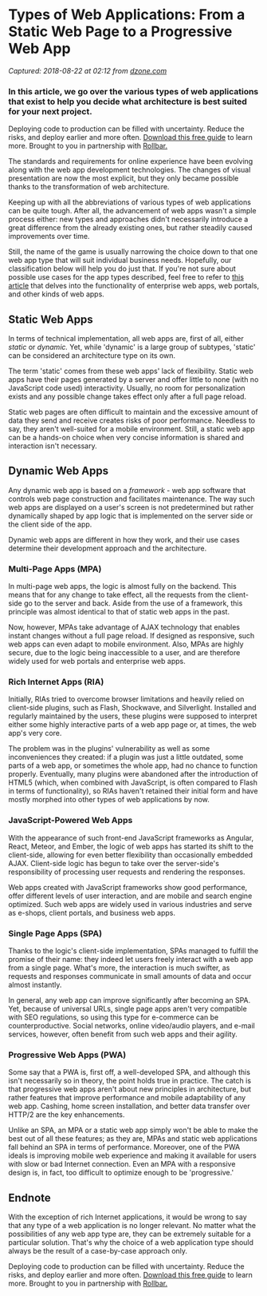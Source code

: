 # Types of Web Applications: From a Static Web Page to a Progressive Web App

_Captured: 2018-08-22 at 02:12 from [dzone.com](https://dzone.com/articles/types-of-web-applications-from-a-static-web-page-t?edition=387222&utm_source=Daily%20Digest&utm_medium=email&utm_campaign=Daily%20Digest%202018-08-21)_

###  In this article, we go over the various types of web applications that exist to help you decide what architecture is best suited for your next project. 

Deploying code to production can be filled with uncertainty. Reduce the risks, and deploy earlier and more often. [Download this free guide](https://dzone.com/go?i=278435&u=https%3A%2F%2Ftry.rollbar.com%2Flow-risk-continuous-delivery-guide%2F%3Futm_source%3Ddzone%26utm_medium%3Ddisplay%26utm_campaign%3Ddzone\(q118\)) to learn more. Brought to you in partnership with [Rollbar.](https://dzone.com/go?i=278435&u=https%3A%2F%2Frollbar.com%2F%3Futm_source%3Ddzone%26utm_medium%3Ddisplay%26utm_campaign%3Ddzone\(q118\))

The standards and requirements for online experience have been evolving along with the web app development technologies. The changes of visual presentation are now the most explicit, but they only became possible thanks to the transformation of web architecture.

Keeping up with all the abbreviations of various types of web applications can be quite tough. After all, the advancement of web apps wasn't a simple process either: new types and approaches didn't necessarily introduce a great difference from the already existing ones, but rather steadily caused improvements over time.

Still, the name of the game is usually narrowing the choice down to that one web app type that will suit individual business needs. Hopefully, our classification below will help you do just that. If you're not sure about possible use cases for the app types described, feel free to refer to [this article](https://www.scnsoft.com/blog/functional-types-of-web-applications) that delves into the functionality of enterprise web apps, web portals, and other kinds of web apps.

## **Static Web Apps**

In terms of technical implementation, all web apps are, first of all, either _static_ or _dynamic._ Yet, while 'dynamic' is a large group of subtypes, 'static' can be considered an architecture type on its own.

The term 'static' comes from these web apps' lack of flexibility. Static web apps have their pages generated by a server and offer little to none (with no JavaScript code used) interactivity. Usually, no room for personalization exists and any possible change takes effect only after a full page reload.

Static web pages are often difficult to maintain and the excessive amount of data they send and receive creates risks of poor performance. Needless to say, they aren't well-suited for a mobile environment. Still, a static web app can be a hands-on choice when very concise information is shared and interaction isn't necessary.

## **Dynamic Web Apps**

Any dynamic web app is based on a _framework_ - web app software that controls web page construction and facilitates maintenance. The way such web apps are displayed on a user's screen is not predetermined but rather dynamically shaped by app logic that is implemented on the server side or the client side of the app.

Dynamic web apps are different in how they work, and their use cases determine their development approach and the architecture.

### **Multi-Page Apps (MPA)**

In multi-page web apps, the logic is almost fully on the backend. This means that for any change to take effect, all the requests from the client-side go to the server and back. Aside from the use of a framework, this principle was almost identical to that of static web apps in the past.

Now, however, MPAs take advantage of AJAX technology that enables instant changes without a full page reload. If designed as responsive, such web apps can even adapt to mobile environment. Also, MPAs are highly secure, due to the logic being inaccessible to a user, and are therefore widely used for web portals and enterprise web apps.

### **Rich Internet Apps (RIA)**

Initially, RIAs tried to overcome browser limitations and heavily relied on client-side plugins, such as Flash, Shockwave, and Silverlight. Installed and regularly maintained by the users, these plugins were supposed to interpret either some highly interactive parts of a web app page or, at times, the web app's very core.

The problem was in the plugins' vulnerability as well as some inconveniences they created: if a plugin was just a little outdated, some parts of a web app, or sometimes the whole app, had no chance to function properly. Eventually, many plugins were abandoned after the introduction of HTML5 (which, when combined with JavaScript, is often compared to Flash in terms of functionality), so RIAs haven't retained their initial form and have mostly morphed into other types of web applications by now.

### **JavaScript-Powered Web Apps**

With the appearance of such front-end JavaScript frameworks as Angular, React, Meteor, and Ember, the logic of web apps has started its shift to the client-side, allowing for even better flexibility than occasionally embedded AJAX. Client-side logic has begun to take over the server-side's responsibility of processing user requests and rendering the responses.

Web apps created with JavaScript frameworks show good performance, offer different levels of user interaction, and are mobile and search engine optimized. Such web apps are widely used in various industries and serve as e-shops, client portals, and business web apps.

### **Single Page Apps (SPA)**

Thanks to the logic's client-side implementation, SPAs managed to fulfill the promise of their name: they indeed let users freely interact with a web app from a single page. What's more, the interaction is much swifter, as requests and responses communicate in small amounts of data and occur almost instantly.

In general, any web app can improve significantly after becoming an SPA. Yet, because of universal URLs, single page apps aren't very compatible with SEO regulations, so using this type for e-commerce can be counterproductive. Social networks, online video/audio players, and e-mail services, however, often benefit from such web apps and their agility.

### **Progressive Web Apps (PWA)**

Some say that a PWA is, first off, a well-developed SPA, and although this isn't necessarily so in theory, the point holds true in practice. The catch is that progressive web apps aren't about new principles in architecture, but rather features that improve performance and mobile adaptability of any web app. Cashing, home screen installation, and better data transfer over HTTP/2 are the key enhancements.

Unlike an SPA, an MPA or a static web app simply won't be able to make the best out of all these features; as they are, MPAs and static web applications fall behind an SPA in terms of performance. Moreover, one of the PWA ideals is improving mobile web experience and making it available for users with slow or bad Internet connection. Even an MPA with a responsive design is, in fact, too difficult to optimize enough to be 'progressive.'

## **Endnote**

With the exception of rich Internet applications, it would be wrong to say that any type of a web application is no longer relevant. No matter what the possibilities of any web app type are, they can be extremely suitable for a particular solution. That's why the choice of a web application type should always be the result of a case-by-case approach only.

Deploying code to production can be filled with uncertainty. Reduce the risks, and deploy earlier and more often. [Download this free guide](https://dzone.com/go?i=278436&u=https%3A%2F%2Ftry.rollbar.com%2Flow-risk-continuous-delivery-guide%2F%3Futm_source%3Ddzone%26utm_medium%3Ddisplay%26utm_campaign%3Ddzone\(q118\)) to learn more. Brought to you in partnership with [Rollbar.](https://dzone.com/go?i=278436&u=https%3A%2F%2Frollbar.com%2F%3Futm_source%3Ddzone%26utm_medium%3Ddisplay%26utm_campaign%3Ddzone\(q118\))
